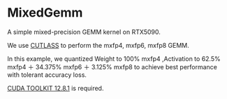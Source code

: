 # MixedGemm


A simple mixed-precision GEMM kernel on RTX5090.


We use [CUTLASS](https://github.com/NVIDIA/cutlass) to perform the mxfp4, mxfp6, mxfp8 GEMM.

In this example, we quantized Weight to 100% mxfp4 ,Activation to 62.5% mxfp4 ＋ 34.375% mxfp6 ＋ 3.125% mxfp8 to achieve best performance with tolerant accuracy loss.

[CUDA TOOLKIT 12.8.1](https://developer.nvidia.com/cuda-12-8-1-download-archive?target_os=Linux&target_arch=x86_64&Distribution=Ubuntu&target_version=22.04&target_type=runfile_local) is required.

